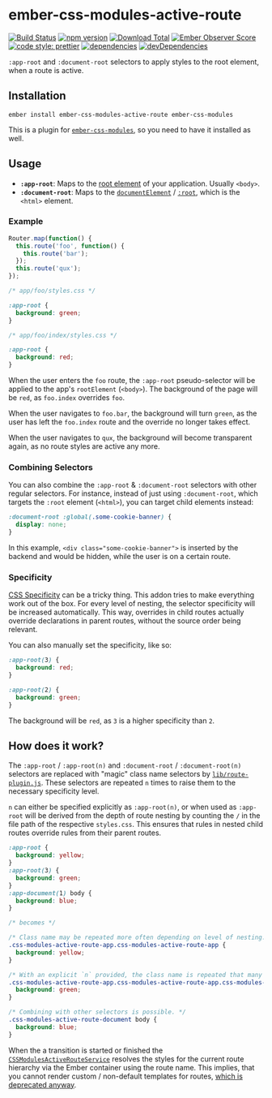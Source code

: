 # ember-css-modules-active-route

[![Build Status](https://travis-ci.org/buschtoens/ember-css-modules-active-route.svg)](https://travis-ci.org/buschtoens/ember-css-modules-active-route)
[![npm version](https://badge.fury.io/js/ember-css-modules-active-route.svg)](http://badge.fury.io/js/ember-css-modules-active-route)
[![Download Total](https://img.shields.io/npm/dt/ember-css-modules-active-route.svg)](http://badge.fury.io/js/ember-css-modules-active-route)
[![Ember Observer Score](https://emberobserver.com/badges/ember-css-modules-active-route.svg)](https://emberobserver.com/addons/ember-css-modules-active-route)
[![code style: prettier](https://img.shields.io/badge/code_style-prettier-ff69b4.svg)](https://github.com/prettier/prettier)
[![dependencies](https://img.shields.io/david/buschtoens/ember-css-modules-active-route.svg)](https://david-dm.org/buschtoens/ember-css-modules-active-route)
[![devDependencies](https://img.shields.io/david/dev/buschtoens/ember-css-modules-active-route.svg)](https://david-dm.org/buschtoens/ember-css-modules-active-route)

`:app-root` and `:document-root` selectors to apply styles to the root element,
when a route is active.

## Installation

```
ember install ember-css-modules-active-route ember-css-modules
```

This is a plugin for [`ember-css-modules`][ember-css-modules], so you need to
have it installed as well.

[ember-css-modules]: https://github.com/salsify/ember-css-modules

## Usage

- **`:app-root`**: Maps to the [root element][root-element] of your application.
  Usually `<body>`.
- **`:document-root`**: Maps to the [`documentElement`][document-element] /
  [`:root`][css-root], which is the `<html>` element.

[root-element]: https://guides.emberjs.com/release/configuring-ember/embedding-applications/
[document-element]: https://developer.mozilla.org/en-US/docs/Web/API/Document/documentElement
[css-root]: https://developer.mozilla.org/en-US/docs/Web/CSS/:root

### Example

```ts
Router.map(function() {
  this.route('foo', function() {
    this.route('bar');
  });
  this.route('qux');
});
```

```css
/* app/foo/styles.css */

:app-root {
  background: green;
}
```

```css
/* app/foo/index/styles.css */

:app-root {
  background: red;
}
```

When the user enters the `foo` route, the `:app-root` pseudo-selector will be
applied to the app's `rootElement` (`<body>`). The background of the page will
be `red`, as `foo.index` overrides `foo`.

When the user navigates to `foo.bar`, the background will turn `green`, as the
user has left the `foo.index` route and the override no longer takes effect.

When the user navigates to `qux`, the background will become transparent again,
as no route styles are active any more.

### Combining Selectors

You can also combine the `:app-root` & `:document-root` selectors with other
regular selectors. For instance, instead of just using `:document-root`, which
targets the `:root` element (`<html>`), you can target child elements instead:

```css
:document-root :global(.some-cookie-banner) {
  display: none;
}
```

In this example, `<div class="some-cookie-banner">` is inserted by the backend
and would be hidden, while the user is on a certain route.

### Specificity

[CSS Specificity](https://developer.mozilla.org/en-US/docs/Web/CSS/Specificity)
can be a tricky thing. This addon tries to make everything work out of the box.
For every level of nesting, the selector specificity will be increased
automatically. This way, overrides in child routes actually override
declarations in parent routes, without the source order being relevant.

You can also manually set the specificity, like so:

```css
:app-root(3) {
  background: red;
}

:app-root(2) {
  background: green;
}
```

The background will be `red`, as `3` is a higher specificity than `2`.

## How does it work?

The `:app-root` / `:app-root(n)` and `:document-root` / `:document-root(n)`
selectors are replaced with "magic" class name selectors by
[`lib/route-plugin.js`](lib/route-plugin.js). These selectors are repeated `n`
times to raise them to the necessary specificity level.

`n` can either be specified explicitly as `:app-root(n)`, or when used as
`:app-root` will be derived from the depth of route nesting by counting the `/`
in the file path of the respective `styles.css`. This ensures that rules in
nested child routes override rules from their parent routes.

```css
:app-root {
  background: yellow;
}
:app-root(3) {
  background: green;
}
:app-document(1) body {
  background: blue;
}

/* becomes */

/* Class name may be repeated more often depending on level of nesting. */
.css-modules-active-route-app.css-modules-active-route-app {
  background: yellow;
}

/* With an explicit `n` provided, the class name is repeated that many times. */
.css-modules-active-route-app.css-modules-active-route-app.css-modules-active-route-app {
  background: green;
}

/* Combining with other selectors is possible. */
.css-modules-active-route-document body {
  background: blue;
}
```

When the a transition is started or finished the
[`CSSModulesActiveRouteService`](addon/services/css-modules-active-route.ts)
resolves the styles for the current route hierarchy via the Ember container
using the route name. This implies, that you cannot render custom / non-default
templates for routes,
[which is deprecated anyway](https://github.com/emberjs/rfcs/blob/master/text/0418-deprecate-route-render-methods.md).
